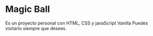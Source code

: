 # Magic Ball
 Es un proyecto personal con HTML, CSS y javaScript Vanilla
 Puedes visitarlo siempre que desees.
